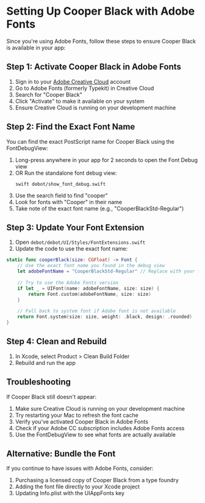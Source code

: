# Setting Up Cooper Black with Adobe Fonts

Since you're using Adobe Fonts, follow these steps to ensure Cooper Black is available in your app:

## Step 1: Activate Cooper Black in Adobe Fonts

1. Sign in to your [Adobe Creative Cloud](https://creativecloud.adobe.com/) account
2. Go to Adobe Fonts (formerly Typekit) in Creative Cloud
3. Search for "Cooper Black"
4. Click "Activate" to make it available on your system
5. Ensure Creative Cloud is running on your development machine

## Step 2: Find the Exact Font Name

You can find the exact PostScript name for Cooper Black using the FontDebugView:

1. Long-press anywhere in your app for 2 seconds to open the Font Debug view
2. OR Run the standalone font debug view:
   ```
   swift debot/show_font_debug.swift
   ```
3. Use the search field to find "cooper"
4. Look for fonts with "Cooper" in their name
5. Take note of the exact font name (e.g., "CooperBlackStd-Regular")

## Step 3: Update Your Font Extension

1. Open `debot/debot/UI/Styles/FontExtensions.swift`
2. Update the code to use the exact font name:

```swift
static func cooperBlack(size: CGFloat) -> Font {
    // Use the exact font name you found in the debug view
    let adobeFontName = "CooperBlackStd-Regular" // Replace with your font name
    
    // Try to use the Adobe Fonts version
    if let _ = UIFont(name: adobeFontName, size: size) {
        return Font.custom(adobeFontName, size: size)
    }
    
    // Fall back to system font if Adobe font is not available
    return Font.system(size: size, weight: .black, design: .rounded)
}
```

## Step 4: Clean and Rebuild

1. In Xcode, select Product > Clean Build Folder
2. Rebuild and run the app

## Troubleshooting

If Cooper Black still doesn't appear:

1. Make sure Creative Cloud is running on your development machine
2. Try restarting your Mac to refresh the font cache
3. Verify you've activated Cooper Black in Adobe Fonts
4. Check if your Adobe CC subscription includes Adobe Fonts access
5. Use the FontDebugView to see what fonts are actually available

## Alternative: Bundle the Font

If you continue to have issues with Adobe Fonts, consider:

1. Purchasing a licensed copy of Cooper Black from a type foundry
2. Adding the font file directly to your Xcode project
3. Updating Info.plist with the UIAppFonts key 